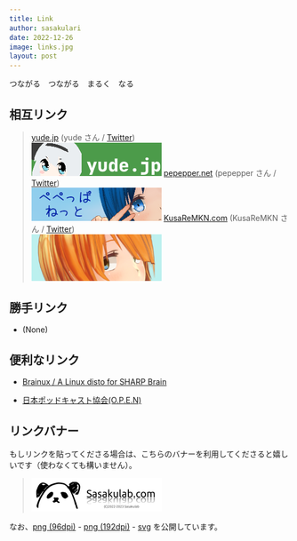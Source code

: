 ```yaml
---
title: Link
author: sasakulari
date: 2022-12-26
image: links.jpg
layout: post
---
```


つながる　つながる　まるく　なる

## 相互リンク

> [yude.jp](https://www.yude.jp) (yude さん / [Twitter](https://twitter.com/yude_jp))<br>
> [<img src="/assets/img/relative/yudejp.png">](https://www.yude.jp)
> [pepepper.net](https://www.pepepper.net) (pepepper さん / [Twitter](https://twitter.com/pepepper_cpp))<br>
> [<img src="/assets/img/relative/pepeppernet.png">](https://pepepper.net)
> [KusaReMKN.com](https://kusaremkn.com) (KusaReMKN さん / [Twitter](https://twitter.com/KusaReMKN))<br>
> [<img src="/assets/img/relative/kusaremkn.webp" width="234px">](https://kusaremkn.com)

## 勝手リンク

- (None)

## 便利なリンク

- [Brainux / A Linux disto for SHARP Brain](https://brainux.org/)

- [日本ポッドキャスト協会(O.P.E.N)](https://podcasting.jp/)

## リンクバナー

もしリンクを貼ってくださる場合は、こちらのバナーを利用してくださると嬉しいです（使わなくても構いません）。

> [<img src="/assets/img/banner/234x60.png">](https://sasakulab.com)

なお、[png (96dpi)](/assets/img/banner/234x60.png) - [png (192dpi)](/assets/img/banner/468x120.png) - [svg](/assets/img/banner/234x60.svg) を公開しています。
